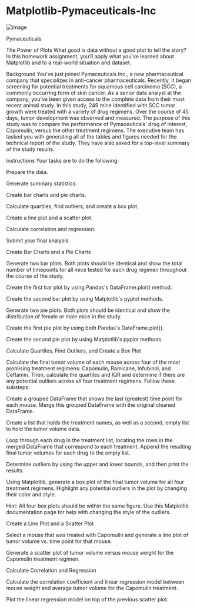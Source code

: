 # Matplotlib-Pymaceuticals-Inc
![image](https://user-images.githubusercontent.com/99855092/163846540-b2179325-f920-4280-9267-d7c48419be84.png)


Pymaceuticals

The Power of Plots What good is data without a good plot to tell the story? In this homework assignment, you’ll apply what you've learned about Matplotlib and to a real-world situation and dataset.

Background You've just joined Pymaceuticals Inc., a new pharmaceutical company that specializes in anti-cancer pharmaceuticals. Recently, it began screening for potential treatments for squamous cell carcinoma (SCC), a commonly occurring form of skin cancer. As a senior data analyst at the company, you've been given access to the complete data from their most recent animal study. In this study, 249 mice identified with SCC tumor growth were treated with a variety of drug regimens. Over the course of 45 days, tumor development was observed and measured. The purpose of this study was to compare the performance of Pymaceuticals' drug of interest, Capomulin, versus the other treatment regimens. The executive team has tasked you with generating all of the tables and figures needed for the technical report of the study. They have also asked for a top-level summary of the study results.

Instructions Your tasks are to do the following:

Prepare the data.

Generate summary statistics.

Create bar charts and pie charts.

Calculate quartiles, find outliers, and create a box plot.

Create a line plot and a scatter plot.

Calculate correlation and regression.

Submit your final analysis.

Create Bar Charts and a Pie Charts

Generate two bar plots. Both plots should be identical and show the total number of timepoints for all mice tested for each drug regimen throughout the course of the study.

Create the first bar plot by using Pandas's DataFrame.plot() method.

Create the second bar plot by using Matplotlib's pyplot methods.

Generate two pie plots. Both plots should be identical and show the distribution of female or male mice in the study.

Create the first pie plot by using both Pandas's DataFrame.plot().

Create the second pie plot by using Matplotlib's pyplot methods.

Calculate Quartiles, Find Outliers, and Create a Box Plot

Calculate the final tumor volume of each mouse across four of the most promising treatment regimens: Capomulin, Ramicane, Infubinol, and Ceftamin. Then, calculate the quartiles and IQR and determine if there are any potential outliers across all four treatment regimens. Follow these substeps:

Create a grouped DataFrame that shows the last (greatest) time point for each mouse. Merge this grouped DataFrame with the original cleaned DataFrame.

Create a list that holds the treatment names, as well as a second, empty list to hold the tumor volume data.

Loop through each drug in the treatment list, locating the rows in the merged DataFrame that correspond to each treatment. Append the resulting final tumor volumes for each drug to the empty list.

Determine outliers by using the upper and lower bounds, and then print the results.

Using Matplotlib, generate a box plot of the final tumor volume for all four treatment regimens. Highlight any potential outliers in the plot by changing their color and style.

Hint: All four box plots should be within the same figure. Use this Matplotlib documentation page for help with changing the style of the outliers.

Create a Line Plot and a Scatter Plot

Select a mouse that was treated with Capomulin and generate a line plot of tumor volume vs. time point for that mouse.

Generate a scatter plot of tumor volume versus mouse weight for the Capomulin treatment regimen.

Calculate Correlation and Regression

Calculate the correlation coefficient and linear regression model between mouse weight and average tumor volume for the Capomulin treatment.

Plot the linear regression model on top of the previous scatter plot.
